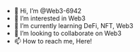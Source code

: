 - 👋 Hi, I’m @Web3-6942
- 👀 I’m interested in Web3
- 🌱 I’m currently learning DeFi, NFT, Web3
- 💞️ I’m looking to collaborate on Web3
- 📫 How to reach me, Here!

<!---
Web3-6942/Web3-6942 is a ✨ special ✨ repository because its `README.md` (this file) appears on your GitHub profile.
You can click the Preview link to take a look at your changes.
--->
